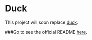 # Duck

This project will soon replace [duck](https://github.com/snwfdhmp/duck).

###Go to see the official README [here](https://github.com/snwfdhmp/duck).